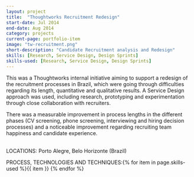 ```yaml
---
layout: project
title:  "Thoughtworks Recruitment Redesign"
start-date: Jul 2014
end-date: Aug 2014
category: projects
current-page: portfolio-item
image: "tw-recruitment.png"
short-description: "Candidate Recruitment analysis and Redesign"
skills: [Research, Service Design, Design Sprints]
skills-used: [Research, Service Design, Design Sprints]
---
```


This was a Thoughtworks internal initiative aiming to support a redesign of the recruitment processes in Brazil, which were going through difficulties regarding its length, quantitative and qualitative results. A Service Design approach was used, including research, prototyping and experimentation through close collaboration with recruiters.

There was a measurable improvement in process lengths in the different phases (CV screening, phone screening, interviewing and hiring decision processes) and a noticeable improvement regarding recruiting team happiness and candidate experience.

<br>
<span class="category-description">LOCATIONS:</span>
Porto Alegre, Belo Horizonte (Brazil)

<span class="category-description">PROCESS, TECHNOLOGIES AND TECHNIQUES:</span>{% for item in page.skills-used %}<span class="skill-item">{{ item }}</span> {% endfor %} 